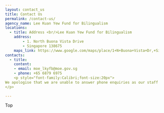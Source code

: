 ```yaml
---
layout: contact_us
title: Contact Us
permalink: /contact-us/
agency_name: Lee Kuan Yew Fund for Bilingualism
locations:
  - title: Address <br/>Lee Kuan Yew Fund for Bilingualism
    address:
        - 1. North Buona Vista Drive
        - Singapore 138675
    maps_link: https://www.google.com/maps/place/1+N+Buona+Vista+Dr,+Singapore+138675/@1.3054075,103.7887384,17z/data=!3m1!4b1!4m5!3m4!1s0x31da1a43b6c4fc13:0xe0f68e977a69968f!8m2!3d1.3054021!4d103.7909271!5m1!1e1
contacts:
  - title:
    content:
    - email: moe_lkyfb@moe.gov.sg
    - phone: +65 6879 6975
    <p style="font-family:Calibri;font-size:20px">
We apologise that we are unable to answer phone enquiries as our staff are working from home during this period of time.
</p>
    
---
```


<div class="btntop"><a href="#top" style="text-decoration:none;">Top</a></div>
